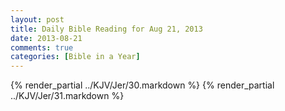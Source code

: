 ```yaml
---
layout: post
title: Daily Bible Reading for Aug 21, 2013
date: 2013-08-21
comments: true
categories: [Bible in a Year]
---
```

{% render_partial ../KJV/Jer/30.markdown %}
{% render_partial ../KJV/Jer/31.markdown %}
